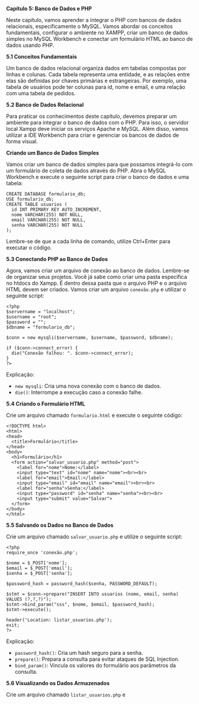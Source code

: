 **Capítulo 5: Banco de Dados e PHP**

Neste capítulo, vamos aprender a integrar o PHP com bancos de dados relacionais, especificamente o MySQL. Vamos abordar os conceitos fundamentais, configurar o ambiente no XAMPP, criar um banco de dados simples no MySQL Workbench e conectar um formulário HTML ao banco de dados usando PHP.

**5.1 Conceitos Fundamentais**

Um banco de dados relacional organiza dados em tabelas compostas por linhas e colunas. Cada tabela representa uma entidade, e as relações entre elas são definidas por chaves primárias e estrangeiras. Por exemplo, uma tabela de usuários pode ter colunas para id, nome e email, e uma relação com uma tabela de pedidos.

**5.2 Banco de Dados Relacional**

Para praticar os conhecimentos deste capítulo, devemos preparar um ambiente para integrar o banco de dados com o PHP. Para isso, o servidor local Xampp deve iniciar os serviços Apache e MySQL. Além disso, vamos utilizar a IDE Workbench para criar e gerenciar os bancos de dados de forma visual.

**Criando um Banco de Dados Simples**

Vamos criar um banco de dados simples para que possamos integrá-lo com um formulário de coleta de dados através do PHP. Abra o MySQL Workbench e execute o seguinte script para criar o banco de dados e uma tabela:

```
CREATE DATABASE formulario_db;
USE formulario_db;
CREATE TABLE usuarios (
  id INT PRIMARY KEY AUTO_INCREMENT,
  nome VARCHAR(255) NOT NULL,
  email VARCHAR(255) NOT NULL,
  senha VARCHAR(255) NOT NULL
);
```

Lembre-se de que a cada linha de comando, utilize Ctrl+Enter para executar o código.

**5.3 Conectando PHP ao Banco de Dados**

Agora, vamos criar um arquivo de conexão ao banco de dados. Lembre-se de organizar seus projetos. Você já sabe como criar uma pasta específica no htdocs do Xampp. É dentro dessa pasta que o arquivo PHP e o arquivo HTML devem ser criados. Vamos criar um arquivo `conexão.php` e utilizar o seguinte script:

```
<?php
$servername = "localhost";
$username = "root";
$password = "";
$dbname = "formulario_db";

$conn = new mysqli($servername, $username, $password, $dbname);

if ($conn->connect_error) {
  die("Conexão falhou: ". $conn->connect_error);
}
?>
```

Explicação:

- `new mysqli`: Cria uma nova conexão com o banco de dados.
- `die()`: Interrompe a execução caso a conexão falhe.

**5.4 Criando o Formulário HTML**

Crie um arquivo chamado `formulario.html` e execute o seguinte código:

```
<!DOCTYPE html>
<html>
<head>
  <title>Formulário</title>
</head>
<body>
  <h1>Formulário</h1>
  <form action="salvar_usuario.php" method="post">
    <label for="nome">Nome:</label>
    <input type="text" id="nome" name="nome"><br><br>
    <label for="email">Email:</label>
    <input type="email" id="email" name="email"><br><br>
    <label for="senha">Senha:</label>
    <input type="password" id="senha" name="senha"><br><br>
    <input type="submit" value="Salvar">
  </form>
</body>
</html>
```

**5.5 Salvando os Dados no Banco de Dados**

Crie um arquivo chamado `salvar_usuario.php` e utilize o seguinte script:

```
<?php
require_once 'conexão.php';

$nome = $_POST['nome'];
$email = $_POST['email'];
$senha = $_POST['senha'];

$password_hash = password_hash($senha, PASSWORD_DEFAULT);

$stmt = $conn->prepare("INSERT INTO usuarios (nome, email, senha) VALUES (?,?,?)");
$stmt->bind_param("sss", $nome, $email, $password_hash);
$stmt->execute();

header('Location: listar_usuarios.php');
exit;
?>
```

Explicação:

- `password_hash()`: Cria um hash seguro para a senha.
- `prepare()`: Prepara a consulta para evitar ataques de SQL Injection.
- `bind_param()`: Vincula os valores do formulário aos parâmetros da consulta.

**5.6 Visualizando os Dados Armazenados**

Crie um arquivo chamado `listar_usuarios.php` e